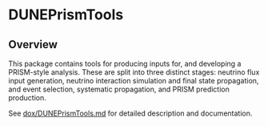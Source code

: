 # DUNEPrismTools

## Overview

This package contains tools for producing inputs for, and developing a
PRISM-style analysis. These are split into three distinct stages: neutrino
flux input generation, neutrino interaction simulation and final state
propagation, and event selection, systematic propagation, and PRISM prediction
production.

See [dox/DUNEPrismTools.md](dox/DUNEPrismTools.md) for detailed description and
documentation.
